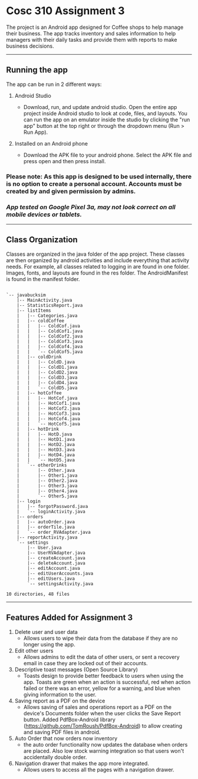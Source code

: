 # Cosc 310 Assignment 3

The project is an Android app designed for Coffee shops to help manage their business. The app tracks inventory and sales information to help managers with their daily tasks and provide them with reports to make business decisions.

---

## Running the app

The app can be run in 2 different ways:  

1. Android Studio

    - Download, run, and update android studio. Open the entire app project inside Android studio to look at code, files, and layouts. You can run the app on an emulator inside the studio by clicking the "run app" button at the top right or through the dropdown menu (Run > Run App).  
    
1. Installed on an Android phone

    - Download the APK file to your android phone. Select the APK file and press open and then press install.


### Please note: As this app is designed to be used internally, there is no option to create a personal account. Accounts must be created by and given permission by admins.
### *App tested on Google Pixel 3a, may not look correct on all mobile devices or tablets.*

---

## Class Organization

Classes are organized in the java folder of the app project. These classes are then organized by android activities and include everything that activity needs. For example, all classes related to logging in are found in one folder. Images, fonts, and layouts are found in the res folder. The AndroidManifest is found in the manifest folder.

~~~

`-- javabucksim
    |-- MainActivity.java
    |-- StatisticsReport.java
    |-- listItems
    |   |-- Categories.java
    |   |-- coldCoffee
    |   |   |-- ColdCof.java
    |   |   |-- ColdCof1.java
    |   |   |-- ColdCof2.java
    |   |   |-- ColdCof3.java
    |   |   |-- ColdCof4.java
    |   |   `-- ColdCof5.java
    |   |-- coldDrink
    |   |   |-- ColdD.java
    |   |   |-- ColdD1.java
    |   |   |-- ColdD2.java
    |   |   |-- ColdD3.java
    |   |   |-- ColdD4.java
    |   |   `-- ColdD5.java
    |   |-- hotCoffee
    |   |   |-- HotCof.java
    |   |   |-- HotCof1.java
    |   |   |-- HotCof2.java
    |   |   |-- HotCof3.java
    |   |   |-- HotCof4.java
    |   |   `-- HotCof5.java
    |   |-- hotDrink
    |   |   |-- HotD.java
    |   |   |-- HotD1.java
    |   |   |-- HotD2.java
    |   |   |-- HotD3.java
    |   |   |-- HotD4.java
    |   |   `-- HotD5.java
    |   `-- otherDrinks
    |       |-- Other.java
    |       |-- Other1.java
    |       |-- Other2.java
    |       |-- Other3.java
    |       |-- Other4.java
    |       `-- Other5.java
    |-- login
    |   |-- forgotPassword.java
    |   `-- loginActivity.java
    |-- orders
    |   |-- autoOrder.java
    |   |-- orderTile.java
    |   `-- order_RVAdapter.java
    |-- reportActivity.java
    `-- settings
        |-- User.java
        |-- UserRVAdapter.java
        |-- createAccount.java
        |-- deleteAccount.java
        |-- editAccount.java
        |-- editUserAccounts.java
        |-- editUsers.java
        `-- settingsActivity.java

10 directories, 48 files
~~~


---

## Features Added for Assignment 3

1. Delete user and user data
    - Allows users to wipe their data from the database if they are no longer using the app.
1. Edit other users
    - Allows admins to edit the data of other users, or sent a recovery email in case they are locked out of their accounts.
1. Descriptive toast messages (Open Source Library)
    - Toasts design to provide better feedback to users when using the app. Toasts are green when an action is successful, red when action failed or there was an error, yellow for a warning, and blue when giving information to the user.
1. Saving report as a PDF on the device
    - Allows saving of sales and operations report as a PDF on the device's Documents folder when the user clicks the Save Report button. Added PdfBox-Android library (https://github.com/TomRoush/PdfBox-Android) to allow creating and saving PDF files in android.
1. Auto Order that now orders now inventory
   - the auto order functionality now updates the database when orders are placed. Also low stock warning integration so that users won't accidentally     double order. 
1. Navigation drawer that makes the app more integrated.
   - Allows users to access all the pages with a navigation drawer.

